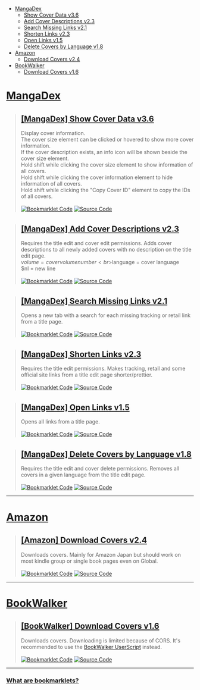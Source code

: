 [Bookmarklet Code]: https://img.shields.io/badge/Bookmarklet%20Code-b5e853?style=for-the-badge
[Source Code]: https://img.shields.io/badge/Source%20Code-3c3c3c?style=for-the-badge

- [MangaDex](#mangadex)
	- [Show Cover Data v3.6](#mangadex-show-cover-data)
	- [Add Cover Descriptions v2.3](#mangadex-add-cover-descriptions)
	- [Search Missing Links v2.1](#mangadex-search-missing-links)
	- [Shorten Links v2.3](#mangadex-shorten-links)
	- [Open Links v1.5](#mangadex-open-links)
	- [Delete Covers by Language v1.8](#mangadex-delete-covers-by-language)
- [Amazon](#amazon)
	- [Download Covers v2.4](#amazon-download-covers)
- [BookWalker](#bookwalker)
	- [Download Covers v1.6](#bookwalker-download-covers)

# [MangaDex](https://mangadex.org)
<h6 id="mangadex-show-cover-data"></h6>

> ## <a href="javascript:(()%20=%3E%20%7Bfunction%20e(e,t)%7Blet%20r=arguments.length%3E2%26%26void%200!==arguments[2]%3Farguments[2]:0;const%20n=e.match(t);if(n%26%26n[r])return%20n[r]%7Dfunction%20t(e)%7Blet%20t=arguments.length%3E1%26%26void%200!==arguments[1]%3Farguments[1]:100;const%20r=[...e],n=[];for(;r.length;)n.push(r.splice(0,t));return%20n%7Dfunction%20r(e)%7Bconst%20t=document.createElementNS(%22http://www.w3.org/2000/svg%22,%22svg%22);e.svg.attributes%26%26o(t,e.svg.attributes),e.svg.styles%26%26n(t,e.svg.styles);for(const%20r%20of%20e.paths)%7Bconst%20e=document.createElementNS(%22http://www.w3.org/2000/svg%22,%22path%22);r.attributes%26%26o(e,r.attributes),r.styles%26%26n(e,r.styles),t.append(e)%7Dreturn%20t%7Dfunction%20n(e,t)%7Bfor(const%20r%20in%20t)e.style.setProperty(r,t[r])%7Dfunction%20o(e,t)%7Bfor(const%20r%20in%20t)e.setAttribute(r,t[r])%7Dconst%20a=e(window.location.pathname,/\/title\/(%3F:edit\/)%3F([-0-9a-f]%7B20,%7D)/,1),i=(/draft=true/.test(window.location.search),(e,t)=%3Efunction(e)%7Blet%20t=arguments.length%3E1%26%26void%200!==arguments[1]%3Farguments[1]:%22/%22,r=arguments.length%3E2%26%26void%200!==arguments[2]%3Farguments[2]:%7B%7D;const%20n=new%20URL(e);n.pathname=t;for(const%20e%20in%20r)%7Bconst%20t=r[e];if(Array.isArray(t))for(const%20r%20of%20t)n.searchParams.append(e,r);else%20n.searchParams.set(e,t.toString())%7Dreturn%20n%7D(%22https://api.mangadex.org%22,e,t));let%20s=%7Btext:%22%23000%22,primary:%22%23b5e853%22,background:%22%23fff%22,accent:%22%233c3c3c%22%7D;class%20c%7Bconstructor()%7Bthis.element=document.createElement(%22div%22)%7Dadd=()=%3Edocument.body.appendChild(this.element);remove=()=%3Ethis.element.remove()%7Dconst%20d=%22rgb(var(--md-color))%22,l=%22rgb(var(--md-primary))%22,u=%22rgb(var(--md-background))%22,g=%22rgb(var(--md-accent))%22,p=%22rgb(var(--md-accent-20))%22,m=()=%3E%7Breturn%20e=%7Btext:d,primary:l,background:u,accent:g%7D,void(s=%7B...s,...e%7D);var%20e%7D,h=%7BROLE_BANNED:%22rgb(0,%200,%200)%22,ROLE_ADMIN:%22rgb(155,%2089,%20182)%22,ROLE_DEVELOPER:%22rgb(255,%20110,%20233)%22,ROLE_DESIGNER:%22rgb(254,%20110,%20171)%22,ROLE_GLOBAL_MODERATOR:%22rgb(233,%2030,%2099)%22,ROLE_FORUM_MODERATOR:%22rgb(233,%2030,%2099)%22,ROLE_PUBLIC_RELATIONS:%22rgb(230,%20126,%2034)%22,ROLE_STAFF:%22rgb(233,%2030,%2099)%22,ROLE_VIP:%22rgb(241,%20196,%2015)%22,ROLE_POWER_UPLOADER:%22rgb(46,%20204,%20113)%22,ROLE_CONTRIBUTOR:%22rgb(32,%20102,%20148)%22,ROLE_GROUP_LEADER:%22rgb(52,%20152,%20219)%22,ROLE_MD_AT_HOME:%22rgb(26,%20121,%2057)%22,ROLE_GROUP_MEMBER:%22rgb(250,%20250,%20250)%22,ROLE_MEMBER:%22rgb(250,%20250,%20250)%22,ROLE_USER:%22rgb(250,%20250,%20250)%22,ROLE_GUEST:%22rgb(250,%20250,%20250)%22,ROLE_UNVERIFIED:%22rgb(250,%20250,%20250)%22%7D;console.debug(%22heroicons%22,%22included%22);const%20f=%7Bsvg:%7Battributes:%7Bfill:%22none%22,viewBox:%220%200%2024%2024%22,%22stroke-width%22:%221.5%22,stroke:%22currentColor%22%7D,styles:%7Bwidth:%221.5rem%22,height:%221.5rem%22%7D%7D,paths:[%7Battributes:%7B%22stroke-linecap%22:%22round%22,%22stroke-linejoin%22:%22round%22%7D%7D]%7D,b=%7Bsvg:%7Battributes:%7Bfill:%22currentColor%22,viewBox:%220%200%2020%2020%22%7D,styles:%7Bwidth:%221.25rem%22,height:%221.25rem%22%7D%7D,paths:[%7Battributes:%7B%22fill-rule%22:%22evenodd%22,%22clip-rule%22:%22evenodd%22%7D%7D]%7D;class%20v%20extends%20c%7Bconstructor()%7Blet%20e=arguments.length%3E0%26%26void%200!==arguments[0]%3Farguments[0]:0;super();const%20t=document.createElement(%22div%22);n(t,%7B%22z-index%22:%221000%22,position:%22fixed%22,bottom:%220%22,left:%220%22,width:%22100%25%22,height:%2224px%22,%22background-color%22:s.accent,cursor:%22pointer%22%7D);const%20r=document.createElement(%22div%22);n(r,%7Bheight:%22100%25%22,%22background-color%22:s.primary,transition:%22width%20200ms%22%7D),this.bar=r,this.update(e),t.append(r),t.addEventListener(%22click%22,this.remove),this.element=t%7Dupdate(e)%7Bconst%20t=Math.ceil(parseInt(this.bar.style.getPropertyValue(%22width%22))),r=Math.ceil(e);r%3E=100%3Fthis.remove():t!==r%26%26r%3E=0%26%26n(this.bar,%7Bwidth:`$%7Br%7D%25`%7D)%7D%7D(function(e)%7Blet%20t=arguments.length%3E1%26%26void%200!==arguments[1]%3Farguments[1]:%7B%7D;(function(e,t)%7Bif(!new%20RegExp(e).test(window.location.hostname))return%20alert(%22Bookmarklet%20executed%20on%20the%20wrong%20website!%22);t()%7D)(%22^mangadex.org|canary.mangadex.dev%22,(()=%3E%7Bconst%20r=t.createPage%26%26/\/create\//.test(window.location.pathname),n=%22You%20can%20execute%20this%20bookmarklet%20only%20on%20%22;return!t.titlePage||a||r%3F!t.editPage||/\/edit\//.test(window.location.pathname)||r%3Fvoid%20e():alert(n+%22an%20edit%20page!%22):alert(n+%22a%20title%20page!%22)%7D))%7D)((()=%3E%7Bm();const%20o=100,s=1e3,c=[],d=new%20Map,u=new%20Map,E=%7Bmanga:[],cover:[]%7D,w=new%20v;if(document.querySelectorAll(%22img,%20div%22).forEach((t=%3E%7Bconst%20r=t.src||t.style.getPropertyValue(%22background-image%22);if(!/\/covers\/+[-0-9a-f]%7B20,%7D\/+[-0-9a-f]%7B20,%7D[^/]+(%3F:[%3F%23].*)%3F$/.test(r)||t.classList.contains(%22banner-image%22)||t.parentElement%3F.classList.contains(%22banner-bg%22))return;const%20n=e(r,/[-0-9a-f]%7B20,%7D/),o=e(r,/([-0-9a-f]%7B20,%7D\.[^/.]*)\.[0-9]+\.[^/.%3F%23]*([%3F%23].*)%3F$/,1)||e(r,/[-0-9a-f]%7B20,%7D\.[^/.]*%3F$/);if(!n||!o)return;const%20a=e=%3E%7Be.has(n)%3Fe.get(n)%3F.add(o):e.set(n,new%20Set([o]))%7D;%22executed%22!==t.getAttribute(%22cover-data-bookmarklet%22)%3F(c.push(t),t.setAttribute(%22cover-data-bookmarklet%22,%22executed%22),a(d)):a(u)%7D)),d.size%3C=0)return%20document.querySelector('[cover-data-bookmarklet=%22executed%22]')%3Falert(%22No%20new%20covers%20were%20found%20on%20this%20page%20since%20the%20last%20time%20this%20bookmarklet%20was%20executed!%22):alert(%22No%20covers%20were%20found%20on%20this%20page!%22);function%20A(e,t,o,a)%7Be.setAttribute(%22cover-data-cover-id%22,a.id);const%20i=function(e)%7Blet%20t=!(arguments.length%3E1%26%26void%200!==arguments[1])||arguments[1];const%20r=e=%3En(e,%7Bdisplay:t%3F%22flex%22:%22none%22%7D);e.stopPropagation(),e.preventDefault(),e.shiftKey%3Fdocument.querySelectorAll(%22.cover-data-bookmarklet-information%22).forEach((e=%3Er(e))):r(v)%7D,s=a.relationships.find((e=%3E%22user%22===e.type%26%26%22f8cc4f8a-e596-4618-ab05-ef6572980bbf%22!==e.id)),c=%7Bsize:`$%7Bt%7Dx$%7Bo%7D`,version:`Version%20$%7Ba.attributes.version%7D`,description:a.attributes.description||void%200,createdAt:`Created%20at%20$%7Bnew%20Date(a.attributes.createdAt).toLocaleString(%22en-US%22,%7Bhour12:!1%7D)%7D`,updatedAt:`Updated%20at%20$%7Bnew%20Date(a.attributes.updatedAt).toLocaleString(%22en-US%22,%7Bhour12:!1%7D)%7D`,user:s%3F.attributes%3F.username,id:`Cover%20ID%20$%7Ba.id%7D`%7D,d=document.createElement(%22span%22);n(d,%7Bposition:%22absolute%22,top:%220%22,%22z-index%22:%221%22%7D);const%20u=document.createElement(%22span%22);n(u,%7Bwidth:%22fit-content%22,display:%22flex%22,gap:%220.1rem%22,%22align-items%22:%22center%22%7D),u.addEventListener(%22click%22,i),d.append(u);const%20m=document.createElement(%22span%22);m.innerText=c.size,n(m,%7B%22padding-top%22:%220.25px%22%7D),u.append(m);const%20v=document.createElement(%22span%22);v.classList.add(%22cover-data-bookmarklet-information%22),n(v,%7Bdisplay:%22none%22,position:%22absolute%22,width:%22100%25%22,height:%22100%25%22,padding:%220.4rem%22,gap:%220.2rem%22,overflow:%22auto%22,%22flex-wrap%22:%22wrap%22,%22align-content%22:%22baseline%22,%22background-color%22:g,%22z-index%22:%222%22%7D),v.addEventListener(%22click%22,(e=%3Ei(e,!1)));const%20E=%7B%7D;for(const%20e%20in%20c)%7Bconst%20t=c[e];t%3F(E[e]=document.createElement(%22small%22),E[e].innerText=t,E[e].setAttribute(%22title%22,t),n(E[e],%7Bheight:%22fit-content%22,%22max-width%22:%22100%25%22,%22flex-grow%22:%221%22,%22text-align%22:%22center%22,%22background-color%22:p,padding:%220.2rem%200.4rem%22,%22border-radius%22:%220.25rem%22%7D),v.append(E[e])):delete%20c[e]%7Dif(u.setAttribute(%22title%22,Object.values(c).join(%22\n%22)),E.description%26%26n(E.description,%7Bwidth:%22100%25%22,border:`1px%20solid%20$%7Bl%7D`%7D),E.user)%7Bconst%20e=(e=%3E%7Bfor(const%20t%20in%20h)if(e.includes(t))return%20h[t];return%20h.ROLE_USER%7D)(s.attributes.roles);n(E.user,%7Bwidth:%22100%25%22,color:e,border:`1px%20solid%20$%7Be%7D`,%22background-color%22:e.replace(%22)%22,%22,0.1)%22),overflow:%22hidden%22,%22text-overflow%22:%22ellipsis%22,%22white-space%22:%22nowrap%22%7D),E.user.addEventListener(%22click%22,(e=%3E%7Be.stopPropagation(),e.preventDefault(),window.open(`/user/$%7Bs.id%7D`,%22_blank%22)%7D))%7DE.id.innerText=%22Copy%20Cover%20ID%22,E.id.addEventListener(%22click%22,(e=%3E%7Bconst%20t=e=%3E%7Bnavigator.clipboard.writeText(e).then((()=%3Econsole.debug(`Copied%20cover%20ids:%20$%7Be%7D`)),(()=%3Econsole.error(`Failed%20to%20copy%20cover%20ids:%20$%7Be%7D`))).catch(console.error)%7D;if(e.stopPropagation(),e.preventDefault(),e.shiftKey)%7Bconst%20e=[];document.querySelectorAll(%22[cover-data-cover-id]%22).forEach((t=%3E%7Bconst%20r=t.getAttribute(%22cover-data-cover-id%22);r%26%26!e.includes(r)%26%26e.push(r)%7D)),t(e.join(%22%20%22))%7Delse%20t(a.id)%7D)),e%20instanceof%20HTMLImageElement%3F(n(d,%7Bpadding:%220.2rem%200.4rem%200.5rem%22,color:%22%23fff%22,left:%220%22,width:%22100%25%22,background:%22linear-gradient(0deg,transparent,rgba(0,0,0,0.8))%22,%22border-top-right-radius%22:%220.25rem%22,%22border-top-left-radius%22:%220.25rem%22%7D),c.description%26%26u.append((()=%3E%7Bconst%20e=f;return%20e.paths[0].attributes.d=%22M11.25%2011.25l.041-.02a.75.75%200%20011.063.852l-.708%202.836a.75.75%200%20001.063.853l.041-.021M21%2012a9%209%200%2011-18%200%209%209%200%200118%200zm-9-3.75h.008v.008H12V8.25z%22,r(e)%7D)()),n(v,%7B%22border-radius%22:%220.25rem%22%7D),e.parentElement%3F.append(d,v)):(n(d,%7Bpadding:%220%200.2rem%22,%22background-color%22:g,%22border-bottom-left-radius%22:%224px%22,%22border-bottom-right-radius%22:%224px%22%7D),n(m,%7B%22max-height%22:%221.5rem%22%7D),c.description%26%26u.append((()=%3E%7Bconst%20e=b;return%20e.paths[0].attributes.d=%22M18%2010a8%208%200%2011-16%200%208%208%200%200116%200zm-7-4a1%201%200%2011-2%200%201%201%200%20012%200zM9%209a.75.75%200%20000%201.5h.253a.25.25%200%2001.244.304l-.459%202.066A1.75%201.75%200%200010.747%2015H11a.75.75%200%20000-1.5h-.253a.25.25%200%2001-.244-.304l.459-2.066A1.75%201.75%200%20009.253%209H9z%22,r(e)%7D)()),e.append(d,v))%7Dfunction%20R(e,t)%7Blet%20r=arguments.length%3E2%26%26void%200!==arguments[2]%3Farguments[2]:0;return%20new%20Promise(((n,a)=%3E%7Bif(r%3Es)return%20a(new%20Error(`Offset%20is%20bigger%20than%20$%7Bs%7D!`));t%3Ffunction(e)%7Blet%7BmangaIds:t,order:r=%7B%7D,includes:n=[],offset:o=0,limit:a=100%7D=e;return%20new%20Promise(((e,s)=%3E%7Bconst%20c=%7Boffset:o,limit:a,%22manga[]%22:t,%22includes[]%22:n%7D;r%3F.volume%26%26(c[%22order[volume]%22]=r.volume),fetch(i(%22/cover%22,c)).then((t=%3Ee(t.json()))).catch(s)%7D))%7D(%7BmangaIds:e,order:%7Bvolume:%22asc%22%7D,includes:[%22user%22],offset:r,limit:o%7D).then(n).catch(a):function(e)%7Blet%7Bids:t,includes:r=[],contentRating:n=[],offset:o=0,limit:a=100%7D=e;return%20new%20Promise(((e,s)=%3E%7Bfetch(i(%22/manga%22,%7Boffset:o,limit:a,%22includes[]%22:r,%22contentRating[]%22:n,%22ids[]%22:t%7D)).then((t=%3Ee(t.json()))).catch(s)%7D))%7D(%7Bids:e,includes:[%22cover_art%22],contentRating:[%22safe%22,%22suggestive%22,%22erotica%22,%22pornographic%22],offset:r,limit:o%7D).then(n).catch(a)%7D))%7Dw.add(),d.forEach(((e,t)=%3E%7Bconst%20r=u.get(t)%3F.size||0;e.size+r%3E1||a===t%3FE.cover.push(t):E.manga.push(t)%7D)),function()%7Bconst%20e=[];return%20new%20Promise(((r,n)=%3Easync%20function()%7Bfor(const%20r%20in%20E)%7Bconst%20n=%22cover%22===r,o=t(E[r]);for(const%20t%20of%20o)%7Bconst%20r=await%20R(t,n);if(n)%7Be.push(...r.data);for(let%20o=r.limit;o%3Cr.total;o+=r.limit)%7Bconst%20r=await%20R(t,n,o);e.push(...r.data)%7D%7Delse%20r.data.forEach((t=%3E%7Bconst%20r=t.relationships.find((e=%3E%22cover_art%22===e.type));r%26%26(r.relationships=[%7Btype:t.type,id:t.id%7D],e.push(r))%7D))%7D%7Dreturn%20e%7D().then(r).catch(n)))%7D().then((e=%3E%7Blet%20t=0,r=0;const%20o=document.createElement(%22div%22);n(o,%7Bwidth:%22fit-content%22,height:%22fit-content%22,opacity:%220%22,position:%22absolute%22,top:%22-10000px%22,%22z-index%22:%22-10000%22,%22pointer-events%22:%22none%22%7D),document.body.append(o),c.forEach((n=%3E%7Bconst%20a=n.src||n.style.getPropertyValue(%22background-image%22);let%20i;const%20s=e.find((e=%3E%7Bif(i=e.relationships.find((e=%3E%22manga%22===e.type)),i%26%26new%20RegExp(`$%7Bi.id%7D/$%7Be.attributes.fileName%7D`).test(a))return%20e%7D));if(!s||!i)return%20console.error(`Element%20changed%20primary%20cover%20image:%20$%7Bn%7D`),++r,void%20g();let%20d=0;const%20l=`https://mangadex.org/covers/$%7Bi.id%7D/$%7Bs.attributes.fileName%7D`,u=new%20Image;function%20g()%7Bt+r%3E=c.length%26%26(w.remove(),r%3E0%26%26alert(`$%7Br%7D%20cover%20images%20failed%20to%20load.\n\nReload%20the%20page%20and%20execute%20the%20bookmarklet%20again!`))%7Dfunction%20p()%7Bu.onerror=()=%3E%7Bconsole.error(`Cover%20image%20failed%20to%20load:%20$%7Bl%7D`),++r,g()%7D,u.onload=()=%3E%7Bu.remove(),o.children.length%3C=0%26%26o.remove(),A(n,u.naturalWidth,u.naturalHeight,s),w.update(++t/c.length*100),g()%7D%7Du.setAttribute(%22cover-data-bookmarklet%22,%22executed%22),o.append(u);try%7Bu.onerror=()=%3E%7Bconsole.warn(`Cover%20image%20failed%20to%20load:%20$%7Bl%7D.\nRetrying...`),u.removeAttribute(%22src%22),++d%3E=4%26%26p(),u.setAttribute(%22src%22,l)%7D,new%20ResizeObserver(((e,r)=%3E%7Bif(d%3E=4)return%20r.disconnect();const%20a=u.naturalWidth,i=u.naturalHeight;a%3E0%26%26i%3E0%26%26(r.disconnect(),u.remove(),u.src=%22data:image/png;base64,iVBORw0KGgoAAAANSUhEUgAAAAEAAAABCAYAAAAfFcSJAAAAC0lEQVQIW2NgAAIAAAUAAR4f7BQAAAAASUVORK5CYII=%22,o.children.length%3C=0%26%26o.remove(),A(n,a,i,s),w.update(++t/c.length*100),g())%7D)).observe(u)%7Dcatch(e)%7Bp()%7Du.src=l%7D))%7D)).catch((e=%3E%7Bconsole.error(e),alert(%22Failed%20to%20fetch%20cover%20data!\n%22+e.message)%7D))%7D));%7D)();">[MangaDex] Show Cover Data v3.6</a><br>
> Display cover information.<br>The cover size element can be clicked or hovered to show more cover information.<br>If the cover description exists, an info icon will be shown beside the cover size element.<br>Hold shift while clicking the cover size element to show information of all covers.<br>Hold shift while clicking the cover information element to hide information of all covers.<br>Hold shift while clicking the "Copy Cover ID" element to copy the IDs of all covers.<br><br>
> [![Bookmarklet Code]](https://github.com/rRoler/bookmarklets/blob/main/dist/mangadex-show_cover_data-v3.6.min.js) [![Source Code]](https://github.com/rRoler/bookmarklets/blob/main/src/mangadex/show_cover_data.ts)

<h6 id="mangadex-add-cover-descriptions"></h6>

> ## <a href="javascript:(()%20=%3E%20%7Bfunction%20e(e)%7Blet%20t=arguments.length%3E1%26%26void%200!==arguments[1]%26%26arguments[1],n=document.body.querySelector(e);return%20new%20Promise((o=%3E%7Bif(t%3F!n:n)return%20o(n);const%20r=new%20MutationObserver((()=%3E%7Bn=document.body.querySelector(e),(t%3F!n:n)%26%26(o(n),r.disconnect())%7D));r.observe(document.body,%7BchildList:!0,subtree:!0%7D)%7D))%7Dconst%20t=function(e,t)%7Blet%20n=arguments.length%3E2%26%26void%200!==arguments[2]%3Farguments[2]:0;const%20o=e.match(t);if(o%26%26o[n])return%20o[n]%7D(window.location.pathname,/\/title\/(%3F:edit\/)%3F([-0-9a-f]%7B20,%7D)/,1);/draft=true/.test(window.location.search);(function(e)%7Blet%20n=arguments.length%3E1%26%26void%200!==arguments[1]%3Farguments[1]:%7B%7D;(function(e,t)%7Bif(!new%20RegExp(e).test(window.location.hostname))return%20alert(%22Bookmarklet%20executed%20on%20the%20wrong%20website!%22);t()%7D)(%22^mangadex.org|canary.mangadex.dev%22,(()=%3E%7Bconst%20o=n.createPage%26%26/\/create\//.test(window.location.pathname),r=%22You%20can%20execute%20this%20bookmarklet%20only%20on%20%22;return!n.titlePage||t||o%3F!n.editPage||/\/edit\//.test(window.location.pathname)||o%3Fvoid%20e():alert(r+%22an%20edit%20page!%22):alert(r+%22a%20title%20page!%22)%7D))%7D)((async()=%3E%7Bconst%20t=prompt(%22Enter%20a%20description:%22,%22Volume%20$volume%20Cover%20from%20BookWalker%22);if(!t)return;const%20n=[],o=Array.from(document.querySelectorAll(%22div.page-sizer%22));for(const%20e%20of%20o)if(/blob:https%3F:\/\/.*mangadex.*\/+[-0-9a-f]%7B20,%7D/.test(e.querySelector(%22.page%22).style.getPropertyValue(%22background-image%22)))%7Bconst%20o=r(e,t),l=e.parentElement%3F.querySelector(%22.volume-edit%22);l%3F.dispatchEvent(new%20MouseEvent(%22click%22));await%20a(o)%26%26n.push(e)%7Dif(n.length%3C=0)return%20alert(%22No%20newly%20added%20covers%20with%20empty%20descriptions%20found!%22);function%20r(e,t)%7Bconst%20n=e.parentElement%3F.querySelector(%22.volume-num%20input%22),o=n%3F.value,r=e.parentElement%3F.querySelector(%22.md-select%20.md-select-inner-wrap%20.placeholder-text%22),a=r%3F.innerText,l=%7Bvolume:o||%22No%20Volume%22,language:a||%22No%20Language%22,nl:%22\n%22%7D;for(const%20e%20in%20l)%7Bconst%20n=l[e];n%26%26(t=t.replaceAll(`$$%7Be%7D`,n))%7Dreturn%20t%7Dfunction%20a(t)%7Breturn%20new%20Promise((n=%3E%7Bconst%20o=%22.md-modal__box%20.md-textarea__input%22;e(o).then((r=%3E%7Blet%20a=!0;const%20l=r%3F.parentElement%3F.parentElement%3F.parentElement%3F.parentElement%3F.querySelector(%22button.primary%22);r.value%3Fa=!1:r.value=t,r%3F.dispatchEvent(new%20InputEvent(%22input%22)),setTimeout((()=%3E%7Bl%3F.dispatchEvent(new%20MouseEvent(%22click%22)),e(o,!0).then((()=%3En(a)))%7D),2)%7D))%7D))%7Dconsole.log(%22Added%20descriptions:%22,n)%7D),%7BtitlePage:!0,editPage:!0,createPage:!0%7D);%7D)();">[MangaDex] Add Cover Descriptions v2.3</a><br>
> Requires the title edit and cover edit permissions. Adds cover descriptions to all newly added covers with no description on the title edit page.<br>$volume = cover volume number<br>$language = cover language<br>$nl = new line<br><br>
> [![Bookmarklet Code]](https://github.com/rRoler/bookmarklets/blob/main/dist/mangadex-add_cover_descriptions-v2.3.min.js) [![Source Code]](https://github.com/rRoler/bookmarklets/blob/main/src/mangadex/add_cover_descriptions.ts)

<h6 id="mangadex-search-missing-links"></h6>

> ## <a href="javascript:(()%20=%3E%20%7Bfunction%20t(t)%7Bconst%20e=localStorage.getItem(t);if(e)return%20JSON.parse(e)%7Dconst%20e=%7BtitleId:function(t,e)%7Blet%20a=arguments.length%3E2%26%26void%200!==arguments[2]%3Farguments[2]:0;const%20n=t.match(e);if(n%26%26n[a])return%20n[a]%7D(window.location.pathname,/\/title\/(%3F:edit\/)%3F([-0-9a-f]%7B20,%7D)/,1),isDraft:/draft=true/.test(window.location.search)%7D,a=(t,e)=%3Efunction(t)%7Blet%20e=arguments.length%3E1%26%26void%200!==arguments[1]%3Farguments[1]:%22/%22,a=arguments.length%3E2%26%26void%200!==arguments[2]%3Farguments[2]:%7B%7D;const%20n=new%20URL(t);n.pathname=e;for(const%20t%20in%20a)%7Bconst%20e=a[t];if(Array.isArray(e))for(const%20a%20of%20e)n.searchParams.append(t,a);else%20n.searchParams.set(t,e.toString())%7Dreturn%20n%7D(%22https://api.mangadex.org%22,t,e);function%20n()%7Blet%20n=arguments.length%3E0%26%26void%200!==arguments[0]%3Farguments[0]:e.titleId,o=arguments.length%3E1%26%26void%200!==arguments[1]%3Farguments[1]:e.isDraft;const%20r=t(%22oidc.user:https://auth.mangadex.org/realms/mangadex:mangadex-frontend-stable%22)||t(%22oidc.user:https://auth.mangadex.org/realms/mangadex:mangadex-frontend-canary%22);return%20new%20Promise(((t,e)=%3Efetch(a(`/manga$%7Bo%3F%22/draft/%22:%22/%22%7D$%7Bn%7D`),%7Bheaders:%7BAuthorization:o%3F`$%7Br.token_type%7D%20$%7Br.access_token%7D`:%22%22%7D%7D).then((e=%3Et(e.json()))).catch(e)))%7D(function(t)%7Blet%20a=arguments.length%3E1%26%26void%200!==arguments[1]%3Farguments[1]:%7B%7D;(function(t,e)%7Bif(!new%20RegExp(t).test(window.location.hostname))return%20alert(%22Bookmarklet%20executed%20on%20the%20wrong%20website!%22);e()%7D)(%22^mangadex.org|canary.mangadex.dev%22,(()=%3E%7Bconst%20n=a.createPage%26%26/\/create\//.test(window.location.pathname),o=%22You%20can%20execute%20this%20bookmarklet%20only%20on%20%22;return!a.titlePage||e.titleId||n%3F!a.editPage||/\/edit\//.test(window.location.pathname)||n%3Fvoid%20t():alert(o+%22an%20edit%20page!%22):alert(o+%22a%20title%20page!%22)%7D))%7D)((()=%3E%7Bconst%20t=%7Bal:%22https://anilist.co/search/manga%3Fsearch=%22,ap:%22https://www.anime-planet.com/manga/all%3Fname=%22,kt:%22https://kitsu.io/manga%3Fsubtype=manga%26text=%22,mu:%22https://www.mangaupdates.com/search.html%3Fsearch=%22,mal:%22https://myanimelist.net/manga.php%3Fq=%22,nu:%22https://www.novelupdates.com/%3Fs=%22,bw:%22https://bookwalker.jp/search/%3Fqcat=2%26word=%22,amz:%22https://www.amazon.co.jp/s%3Frh=n:466280%26k=%22,ebj:%22https://ebookjapan.yahoo.co.jp/search/%3Fkeyword=%22,cdj:%22https://www.cdjapan.co.jp/searchuni%3Fterm.media_format=BOOK%26q=%22%7D;if(/\/create\/title/.test(window.location.pathname))%7Bconst%20e=prompt(%22Enter%20a%20title%20to%20search%20for%22);if(!e)return;for(const%20a%20in%20t)window.open(t[a]+e,%22_blank%22,%22noopener,noreferrer%22)%7Delse%20n().then((e=%3E%7Be.data.attributes.tags.some((t=%3E%22Adaptation%22===t.attributes.name.en))||delete%20t.nu;const%20a=Object.keys(t).filter((t=%3E!e.data.attributes.links[t]));if(a.length%3C=0)return%20alert(%22All%20links%20are%20already%20added!%22);const%20n=e.data.attributes.originalLanguage;let%20o;try%7Bo=e.data.attributes.altTitles.find((t=%3Et[n]))%7Dcatch(t)%7Bconsole.debug(%22No%20alt%20titles%20found%22)%7Dconst%20r=Object.keys(e.data.attributes.title)[0];let%20s=o%3Fo[n]:e.data.attributes.title[r]||%22%22;s=prompt(%22Enter%20a%20title%20to%20search%20for%22,s),s%26%26a.forEach((e=%3Ewindow.open(t[e]+s,%22_blank%22,%22noopener,noreferrer%22)))%7D))%7D),%7BtitlePage:!0,createPage:!0%7D);%7D)();">[MangaDex] Search Missing Links v2.1</a><br>
> Opens a new tab with a search for each missing tracking or retail link from a title page.<br><br>
> [![Bookmarklet Code]](https://github.com/rRoler/bookmarklets/blob/main/dist/mangadex-search_missing_links-v2.1.min.js) [![Source Code]](https://github.com/rRoler/bookmarklets/blob/main/src/mangadex/search_missing_links.ts)

<h6 id="mangadex-shorten-links"></h6>

> ## <a href="javascript:(()%20=%3E%20%7Bfunction%20e(e,t)%7Blet%20a=arguments.length%3E2%26%26void%200!==arguments[2]%3Farguments[2]:0;const%20n=e.match(t);if(n%26%26n[a])return%20n[a]%7Dconst%20t=e(window.location.pathname,/\/title\/(%3F:edit\/)%3F([-0-9a-f]%7B20,%7D)/,1);/draft=true/.test(window.location.search);(function(e)%7Blet%20a=arguments.length%3E1%26%26void%200!==arguments[1]%3Farguments[1]:%7B%7D;(function(e,t)%7Bif(!new%20RegExp(e).test(window.location.hostname))return%20alert(%22Bookmarklet%20executed%20on%20the%20wrong%20website!%22);t()%7D)(%22^mangadex.org|canary.mangadex.dev%22,(()=%3E%7Bconst%20n=a.createPage%26%26/\/create\//.test(window.location.pathname),o=%22You%20can%20execute%20this%20bookmarklet%20only%20on%20%22;return!a.titlePage||t||n%3F!a.editPage||/\/edit\//.test(window.location.pathname)||n%3Fvoid%20e():alert(o+%22an%20edit%20page!%22):alert(o+%22a%20title%20page!%22)%7D))%7D)((()=%3E%7Bconst%20t=[],a=e=%3Edocument.querySelectorAll(%22div.input-container%22)[e]%3F.querySelectorAll(%22input.inline-input%22).forEach((e=%3E%7Bt.push(e)%7D));a(3),a(4),a(5);const%20n=%7B%7D;if(t.forEach((t=%3E%7Bconst%20a=t.value;let%20o=a;const%20i=%22[0-9]+%22,c=%22[A-Za-z0-9-%25]+%22,l=%22[A-Z0-9]%7B10%7D%22,r=[`(anilist.co/manga/)($%7Bi%7D)`,`(www.anime-planet.com/manga/)($%7Bc%7D)`,`(kitsu.io/manga/)($%7Bc%7D)`,`(www.mangaupdates.com/series/)($%7Bc%7D)`,`(myanimelist.net/manga/)($%7Bi%7D)`,`(bookwalker.jp/series/)($%7Bi%7D(%3F:/list)%3F)`,`(bookwalker.jp/)($%7Bc%7D)`,`(www.amazon[a-z.]+/).*((%3F:dp/|gp/product/|kindle-dbs/product/)$%7Bl%7D)`,`(www.amazon[a-z.]+/gp/product).*(/$%7Bl%7D)`,`(ebookjapan.yahoo.co.jp/books/)($%7Bi%7D)`,`(www.cdjapan.co.jp/product/)(NEOBK-$%7Bi%7D)`,%22(.*/)(.*)/$%22];for(const%20t%20of%20r)%7Bconst%20n=new%20RegExp(`(%3F:https%3F://$%7Bt%7D.*)$`),i=e(a,n,1),c=e(a,n,2);if(i%26%26c)%7Bo=`https://$%7Bi%7D$%7Bc%7D`;break%7D%7Do!==a%26%26(t.value=o,t.dispatchEvent(new%20InputEvent(%22input%22)),n[a]=o)%7D)),Object.keys(n).length%3C=0)return%20alert(%22No%20links%20changed!%22);console.log(%22Changed%20links:%22,n)%7D),%7BtitlePage:!0,editPage:!0,createPage:!0%7D);%7D)();">[MangaDex] Shorten Links v2.3</a><br>
> Requires the title edit permissions. Makes tracking, retail and some official site links from a title edit page shorter/prettier.<br><br>
> [![Bookmarklet Code]](https://github.com/rRoler/bookmarklets/blob/main/dist/mangadex-shorten_links-v2.3.min.js) [![Source Code]](https://github.com/rRoler/bookmarklets/blob/main/src/mangadex/shorten_links.ts)

<h6 id="mangadex-open-links"></h6>

> ## <a href="javascript:(()%20=%3E%20%7Bfunction%20t(t)%7Bconst%20e=localStorage.getItem(t);if(e)return%20JSON.parse(e)%7Dconst%20e=%7BtitleId:function(t,e)%7Blet%20a=arguments.length%3E2%26%26void%200!==arguments[2]%3Farguments[2]:0;const%20n=t.match(e);if(n%26%26n[a])return%20n[a]%7D(window.location.pathname,/\/title\/(%3F:edit\/)%3F([-0-9a-f]%7B20,%7D)/,1),isDraft:/draft=true/.test(window.location.search)%7D,a=(t,e)=%3Efunction(t)%7Blet%20e=arguments.length%3E1%26%26void%200!==arguments[1]%3Farguments[1]:%22/%22,a=arguments.length%3E2%26%26void%200!==arguments[2]%3Farguments[2]:%7B%7D;const%20n=new%20URL(t);n.pathname=e;for(const%20t%20in%20a)%7Bconst%20e=a[t];if(Array.isArray(e))for(const%20a%20of%20e)n.searchParams.append(t,a);else%20n.searchParams.set(t,e.toString())%7Dreturn%20n%7D(%22https://api.mangadex.org%22,t,e);function%20n()%7Blet%20n=arguments.length%3E0%26%26void%200!==arguments[0]%3Farguments[0]:e.titleId,o=arguments.length%3E1%26%26void%200!==arguments[1]%3Farguments[1]:e.isDraft;const%20i=t(%22oidc.user:https://auth.mangadex.org/realms/mangadex:mangadex-frontend-stable%22)||t(%22oidc.user:https://auth.mangadex.org/realms/mangadex:mangadex-frontend-canary%22);return%20new%20Promise(((t,e)=%3Efetch(a(`/manga$%7Bo%3F%22/draft/%22:%22/%22%7D$%7Bn%7D`),%7Bheaders:%7BAuthorization:o%3F`$%7Bi.token_type%7D%20$%7Bi.access_token%7D`:%22%22%7D%7D).then((e=%3Et(e.json()))).catch(e)))%7D(function(t)%7Blet%20a=arguments.length%3E1%26%26void%200!==arguments[1]%3Farguments[1]:%7B%7D;(function(t,e)%7Bif(!new%20RegExp(t).test(window.location.hostname))return%20alert(%22Bookmarklet%20executed%20on%20the%20wrong%20website!%22);e()%7D)(%22^mangadex.org|canary.mangadex.dev%22,(()=%3E%7Bconst%20n=a.createPage%26%26/\/create\//.test(window.location.pathname),o=%22You%20can%20execute%20this%20bookmarklet%20only%20on%20%22;return!a.titlePage||e.titleId||n%3F!a.editPage||/\/edit\//.test(window.location.pathname)||n%3Fvoid%20t():alert(o+%22an%20edit%20page!%22):alert(o+%22a%20title%20page!%22)%7D))%7D)((()=%3E%7Bn().then((t=%3E%7Bconst%20e=%7Bal:%22https://anilist.co/manga/%22,ap:%22https://www.anime-planet.com/manga/%22,kt:%22https://kitsu.io/manga/%22,mu:/[A-Za-z]/.test(t.data.attributes.links.mu)%3F%22https://www.mangaupdates.com/series/%22:%22https://www.mangaupdates.com/series.html%3Fid=%22,mal:%22https://myanimelist.net/manga/%22,nu:%22https://www.novelupdates.com/series/%22,bw:%22https://bookwalker.jp/%22,amz:%22%22,ebj:%22%22,cdj:%22%22%7D;for(const%20a%20in%20t.data.attributes.links)%7Bconst%20n=(e[a]||%22%22)+t.data.attributes.links[a];window.open(n,%22_blank%22,%22noopener,noreferrer%22)%7D%7D))%7D),%7BtitlePage:!0%7D);%7D)();">[MangaDex] Open Links v1.5</a><br>
> Opens all links from a title page.<br><br>
> [![Bookmarklet Code]](https://github.com/rRoler/bookmarklets/blob/main/dist/mangadex-open_links-v1.5.min.js) [![Source Code]](https://github.com/rRoler/bookmarklets/blob/main/src/mangadex/open_links.ts)

<h6 id="mangadex-delete-covers-by-language"></h6>

> ## <a href="javascript:(()%20=%3E%20%7Bconst%20e=function(e,t)%7Blet%20n=arguments.length%3E2%26%26void%200!==arguments[2]%3Farguments[2]:0;const%20a=e.match(t);if(a%26%26a[n])return%20a[n]%7D(window.location.pathname,/\/title\/(%3F:edit\/)%3F([-0-9a-f]%7B20,%7D)/,1);/draft=true/.test(window.location.search);(function(t)%7Blet%20n=arguments.length%3E1%26%26void%200!==arguments[1]%3Farguments[1]:%7B%7D;(function(e,t)%7Bif(!new%20RegExp(e).test(window.location.hostname))return%20alert(%22Bookmarklet%20executed%20on%20the%20wrong%20website!%22);t()%7D)(%22^mangadex.org|canary.mangadex.dev%22,(()=%3E%7Bconst%20a=n.createPage%26%26/\/create\//.test(window.location.pathname),o=%22You%20can%20execute%20this%20bookmarklet%20only%20on%20%22;return!n.titlePage||e||a%3F!n.editPage||/\/edit\//.test(window.location.pathname)||a%3Fvoid%20t():alert(o+%22an%20edit%20page!%22):alert(o+%22a%20title%20page!%22)%7D))%7D)((()=%3E%7Bconst%20e=prompt(%22Language%20name:%22,%22Japanese%22);if(!e)return;const%20t=[];if(document.querySelectorAll(%22div.page-sizer%22).forEach((n=%3E%7Bconst%20a=n.parentElement;if(!a)return;const%20o=a.querySelector(%22.close%22),r=a.querySelector(%22.placeholder-text.with-label%22);o%26%26r%26%26e.toLowerCase().replaceAll(%22%20%22,%22%22).includes(r.innerText.toLowerCase().replaceAll(%22%20%22,%22%22))%26%26(o.dispatchEvent(new%20MouseEvent(%22click%22)),t.push(n))%7D)),t.length%3C=0)return%20alert(%22No%20covers%20in%20given%20language%20found!%22);console.log(%22Deleted%20covers:%22,t)%7D),%7BtitlePage:!0,editPage:!0,createPage:!0%7D);%7D)();">[MangaDex] Delete Covers by Language v1.8</a><br>
> Requires the title edit and cover delete permissions. Removes all covers in a given language from the title edit page.<br><br>
> [![Bookmarklet Code]](https://github.com/rRoler/bookmarklets/blob/main/dist/mangadex-del_covers_by_lang-v1.8.min.js) [![Source Code]](https://github.com/rRoler/bookmarklets/blob/main/src/mangadex/del_covers_by_lang.ts)

***
# [Amazon](https://www.amazon.co.jp)
<h6 id="amazon-download-covers"></h6>

> ## <a href="javascript:(()%20=%3E%20%7Bfunction%20e(e,t)%7Blet%20n=arguments.length%3E2%26%26void%200!==arguments[2]%3Farguments[2]:0;const%20o=e.match(t);if(o%26%26o[n])return%20o[n]%7Dfunction%20t(e,t)%7Bfor(const%20n%20in%20t)e.style.setProperty(n,t[n])%7Dvar%20n=Uint8Array,o=Uint16Array,r=Int32Array,i=new%20n([0,0,0,0,0,0,0,0,1,1,1,1,2,2,2,2,3,3,3,3,4,4,4,4,5,5,5,5,0,0,0,0]),a=new%20n([0,0,0,0,1,1,2,2,3,3,4,4,5,5,6,6,7,7,8,8,9,9,10,10,11,11,12,12,13,13,0,0]),c=function(e,t)%7Bfor(var%20n=new%20o(31),i=0;i%3C31;++i)n[i]=t+=1%3C%3Ce[i-1];var%20a=new%20r(n[30]);for(i=1;i%3C30;++i)for(var%20c=n[i];c%3Cn[i+1];++c)a[c]=c-n[i]%3C%3C5|i;return%7Bb:n,r:a%7D%7D,s=c(i,2),l=s.b,u=s.r;l[28]=258,u[258]=28,c(a,0);for(var%20d=new%20o(32768),f=0;f%3C32768;++f)%7Bvar%20h=(43690%26f)%3E%3E1|(21845%26f)%3C%3C1;h=(61680%26(h=(52428%26h)%3E%3E2|(13107%26h)%3C%3C2))%3E%3E4|(3855%26h)%3C%3C4,d[f]=((65280%26h)%3E%3E8|(255%26h)%3C%3C8)%3E%3E1%7Dvar%20p=new%20n(288);for(f=0;f%3C144;++f)p[f]=8;for(f=144;f%3C256;++f)p[f]=9;for(f=256;f%3C280;++f)p[f]=7;for(f=280;f%3C288;++f)p[f]=8;var%20v=new%20n(32);for(f=0;f%3C32;++f)v[f]=5;var%20g=[%22unexpected%20EOF%22,%22invalid%20block%20type%22,%22invalid%20length/literal%22,%22invalid%20distance%22,%22stream%20finished%22,%22no%20stream%20handler%22,,%22no%20callback%22,%22invalid%20UTF-8%20data%22,%22extra%20field%20too%20long%22,%22date%20not%20in%20range%201980-2099%22,%22filename%20too%20long%22,%22stream%20finishing%22,%22invalid%20zip%20data%22],m=function(e,t,n)%7Bvar%20o=new%20Error(t||g[e]);if(o.code=e,Error.captureStackTrace%26%26Error.captureStackTrace(o,m),!n)throw%20o;return%20o%7D,w=new%20n(0),y=function()%7Bfor(var%20e=new%20Int32Array(256),t=0;t%3C256;++t)%7Bfor(var%20n=t,o=9;--o;)n=(1%26n%26%26-306674912)^n%3E%3E%3E1;e[t]=n%7Dreturn%20e%7D(),b=function(e,t,n)%7Bfor(;n;++t)e[t]=n,n%3E%3E%3E=8%7D,A=%22undefined%22!=typeof%20TextEncoder%26%26new%20TextEncoder,E=%22undefined%22!=typeof%20TextDecoder%26%26new%20TextDecoder;try%7BE.decode(w,%7Bstream:!0%7D),1%7Dcatch(e)%7B%7Dfunction%20x(e,t)%7Bif(t)%7Bfor(var%20o=new%20n(e.length),r=0;r%3Ce.length;++r)o[r]=e.charCodeAt(r);return%20o%7Dif(A)return%20A.encode(e);var%20i,a,c,s=e.length,l=new%20n(e.length+(e.length%3E%3E1)),u=0,d=function(e)%7Bl[u++]=e%7D;for(r=0;r%3Cs;++r)%7Bif(u+5%3El.length)%7Bvar%20f=new%20n(u+8+(s-r%3C%3C1));f.set(l),l=f%7Dvar%20h=e.charCodeAt(r);h%3C128||t%3Fd(h):h%3C2048%3F(d(192|h%3E%3E6),d(128|63%26h)):h%3E55295%26%26h%3C57344%3F(d(240|(h=65536+(1047552%26h)|1023%26e.charCodeAt(++r))%3E%3E18),d(128|h%3E%3E12%2663),d(128|h%3E%3E6%2663),d(128|63%26h)):(d(224|h%3E%3E12),d(128|h%3E%3E6%2663),d(128|63%26h))%7Dreturn%20i=l,(null==(a=0)||a%3C0)%26%26(a=0),(null==(c=u)||c%3Ei.length)%26%26(c=i.length),new%20n(i.subarray(a,c))%7Dvar%20k=function(e)%7Bvar%20t=0;if(e)for(var%20n%20in%20e)%7Bvar%20o=e[n].length;o%3E65535%26%26m(9),t+=o+4%7Dreturn%20t%7D,T=function(e,t,n,o,r,i,a,c)%7Bvar%20s=o.length,l=n.extra,u=c%26%26c.length,d=k(l);b(e,t,null!=a%3F33639248:67324752),t+=4,null!=a%26%26(e[t++]=20,e[t++]=n.os),e[t]=20,t+=2,e[t++]=n.flag%3C%3C1|(i%3C0%26%268),e[t++]=r%26%268,e[t++]=255%26n.compression,e[t++]=n.compression%3E%3E8;var%20f=new%20Date(null==n.mtime%3FDate.now():n.mtime),h=f.getFullYear()-1980;if((h%3C0||h%3E119)%26%26m(10),b(e,t,h%3C%3C25|f.getMonth()+1%3C%3C21|f.getDate()%3C%3C16|f.getHours()%3C%3C11|f.getMinutes()%3C%3C5|f.getSeconds()%3E%3E1),t+=4,-1!=i%26%26(b(e,t,n.crc),b(e,t+4,i%3C0%3F-i-2:i),b(e,t+8,n.size)),b(e,t+12,s),b(e,t+14,d),t+=16,null!=a%26%26(b(e,t,u),b(e,t+6,n.attrs),b(e,t+10,a),t+=14),e.set(o,t),t+=s,d)for(var%20p%20in%20l)%7Bvar%20v=l[p],g=v.length;b(e,t,+p),b(e,t+2,g),e.set(v,t+4),t+=4+g%7Dreturn%20u%26%26(e.set(c,t),t+=u),t%7D,z=function()%7Bfunction%20e(e)%7Bvar%20t;this.filename=e,this.c=(t=-1,%7Bp:function(e)%7Bfor(var%20n=t,o=0;o%3Ce.length;++o)n=y[255%26n^e[o]]^n%3E%3E%3E8;t=n%7D,d:function()%7Breturn~t%7D%7D),this.size=0,this.compression=0%7Dreturn%20e.prototype.process=function(e,t)%7Bthis.ondata(null,e,t)%7D,e.prototype.push=function(e,t)%7Bthis.ondata||m(5),this.c.p(e),this.size+=e.length,t%26%26(this.crc=this.c.d()),this.process(e,t||!1)%7D,e%7D(),R=function()%7Bfunction%20e(e)%7Bthis.ondata=e,this.u=[],this.d=1%7Dreturn%20e.prototype.add=function(e)%7Bvar%20t=this;if(this.ondata||m(5),2%26this.d)this.ondata(m(4+8*(1%26this.d),0,1),null,!1);else%7Bvar%20o=x(e.filename),r=o.length,i=e.comment,a=i%26%26x(i),c=r!=e.filename.length||a%26%26i.length!=a.length,s=r+k(e.extra)+30;r%3E65535%26%26this.ondata(m(11,0,1),null,!1);var%20l=new%20n(s);T(l,0,e,o,c,-1);var%20u=[l],d=function()%7Bfor(var%20e=0,n=u;e%3Cn.length;e++)%7Bvar%20o=n[e];t.ondata(null,o,!1)%7Du=[]%7D,f=this.d;this.d=0;var%20h=this.u.length,p=function(e,t)%7Bvar%20n=%7B%7D;for(var%20o%20in%20e)n[o]=e[o];for(var%20o%20in%20t)n[o]=t[o];return%20n%7D(e,%7Bf:o,u:c,o:a,t:function()%7Be.terminate%26%26e.terminate()%7D,r:function()%7Bif(d(),f)%7Bvar%20e=t.u[h+1];e%3Fe.r():t.d=1%7Df=1%7D%7D),v=0;e.ondata=function(o,r,i)%7Bif(o)t.ondata(o,r,i),t.terminate();else%20if(v+=r.length,u.push(r),i)%7Bvar%20a=new%20n(16);b(a,0,134695760),b(a,4,e.crc),b(a,8,v),b(a,12,e.size),u.push(a),p.c=v,p.b=s+v+16,p.crc=e.crc,p.size=e.size,f%26%26p.r(),f=1%7Delse%20f%26%26d()%7D,this.u.push(p)%7D%7D,e.prototype.end=function()%7Bvar%20e=this;2%26this.d%3Fthis.ondata(m(4+8*(1%26this.d),0,1),null,!0):(this.d%3Fthis.e():this.u.push(%7Br:function()%7B1%26e.d%26%26(e.u.splice(-1,1),e.e())%7D,t:function()%7B%7D%7D),this.d=3)%7D,e.prototype.e=function()%7Bfor(var%20e=0,t=0,o=0,r=0,i=this.u;r%3Ci.length;r++)%7Bo+=46+(p=i[r]).f.length+k(p.extra)+(p.o%3Fp.o.length:0)%7Dfor(var%20a,c,s,l,u,d=new%20n(o+22),f=0,h=this.u;f%3Ch.length;f++)%7Bvar%20p=h[f];T(d,e,p,p.f,p.u,-p.c-2,t,p.o),e+=46+p.f.length+k(p.extra)+(p.o%3Fp.o.length:0),t+=p.b%7Da=d,c=e,s=this.u.length,l=o,u=t,b(a,c,101010256),b(a,c+8,s),b(a,c+10,s),b(a,c+12,l),b(a,c+16,u),this.ondata(null,d,!0),this.d=2%7D,e.prototype.terminate=function()%7Bfor(var%20e=0,t=this.u;e%3Ct.length;e++)%7Bt[e].t()%7Dthis.d=2%7D,e%7D(),S=%22undefined%22!=typeof%20globalThis%3FglobalThis:%22undefined%22!=typeof%20window%3Fwindow:%22undefined%22!=typeof%20global%3Fglobal:%22undefined%22!=typeof%20self%3Fself:%7B%7D;function%20L(e)%7Breturn%20e%26%26e.__esModule%26%26Object.prototype.hasOwnProperty.call(e,%22default%22)%3Fe.default:e%7Dvar%20M,j=%7Bexports:%7B%7D%7D;M=j,function()%7Bfunction%20e(e,t)%7Breturn%20void%200===t%3Ft=%7BautoBom:!1%7D:%22object%22!=typeof%20t%26%26(console.warn(%22Deprecated:%20Expected%20third%20argument%20to%20be%20a%20object%22),t=%7BautoBom:!t%7D),t.autoBom%26%26/^\s*(%3F:text\/\S*|application\/xml|\S*\/\S*\+xml)\s*;.*charset\s*=\s*utf-8/i.test(e.type)%3Fnew%20Blob([%22\ufeff%22,e],%7Btype:e.type%7D):e%7Dfunction%20t(e,t,n)%7Bvar%20o=new%20XMLHttpRequest;o.open(%22GET%22,e),o.responseType=%22blob%22,o.onload=function()%7Ba(o.response,t,n)%7D,o.onerror=function()%7Bconsole.error(%22could%20not%20download%20file%22)%7D,o.send()%7Dfunction%20n(e)%7Bvar%20t=new%20XMLHttpRequest;t.open(%22HEAD%22,e,!1);try%7Bt.send()%7Dcatch(e)%7B%7Dreturn%20200%3C=t.status%26%26299%3E=t.status%7Dfunction%20o(e)%7Btry%7Be.dispatchEvent(new%20MouseEvent(%22click%22))%7Dcatch(n)%7Bvar%20t=document.createEvent(%22MouseEvents%22);t.initMouseEvent(%22click%22,!0,!0,window,0,0,0,80,20,!1,!1,!1,!1,0,null),e.dispatchEvent(t)%7D%7Dvar%20r=%22object%22==typeof%20window%26%26window.window===window%3Fwindow:%22object%22==typeof%20self%26%26self.self===self%3Fself:%22object%22==typeof%20S%26%26S.global===S%3FS:void%200,i=r.navigator%26%26/Macintosh/.test(navigator.userAgent)%26%26/AppleWebKit/.test(navigator.userAgent)%26%26!/Safari/.test(navigator.userAgent),a=r.saveAs||(%22object%22!=typeof%20window||window!==r%3Ffunction()%7B%7D:%22download%22in%20HTMLAnchorElement.prototype%26%26!i%3Ffunction(e,i,a)%7Bvar%20c=r.URL||r.webkitURL,s=document.createElement(%22a%22);i=i||e.name||%22download%22,s.download=i,s.rel=%22noopener%22,%22string%22==typeof%20e%3F(s.href=e,s.origin===location.origin%3Fo(s):n(s.href)%3Ft(e,i,a):o(s,s.target=%22_blank%22)):(s.href=c.createObjectURL(e),setTimeout((function()%7Bc.revokeObjectURL(s.href)%7D),4e4),setTimeout((function()%7Bo(s)%7D),0))%7D:%22msSaveOrOpenBlob%22in%20navigator%3Ffunction(r,i,a)%7Bif(i=i||r.name||%22download%22,%22string%22!=typeof%20r)navigator.msSaveOrOpenBlob(e(r,a),i);else%20if(n(r))t(r,i,a);else%7Bvar%20c=document.createElement(%22a%22);c.href=r,c.target=%22_blank%22,setTimeout((function()%7Bo(c)%7D))%7D%7D:function(e,n,o,a)%7Bif((a=a||open(%22%22,%22_blank%22))%26%26(a.document.title=a.document.body.innerText=%22downloading...%22),%22string%22==typeof%20e)return%20t(e,n,o);var%20c=%22application/octet-stream%22===e.type,s=/constructor/i.test(r.HTMLElement)||r.safari,l=/CriOS\/[\d]+/.test(navigator.userAgent);if((l||c%26%26s||i)%26%26%22undefined%22!=typeof%20FileReader)%7Bvar%20u=new%20FileReader;u.onloadend=function()%7Bvar%20e=u.result;e=l%3Fe:e.replace(/^data:[^;]*;/,%22data:attachment/file;%22),a%3Fa.location.href=e:location=e,a=null%7D,u.readAsDataURL(e)%7Delse%7Bvar%20d=r.URL||r.webkitURL,f=d.createObjectURL(e);a%3Fa.location=f:location.href=f,a=null,setTimeout((function()%7Bd.revokeObjectURL(f)%7D),4e4)%7D%7D);r.saveAs=a.saveAs=a,M.exports=a%7D();var%20U=L(j.exports);let%20B=%22%23b5e853%22,O=%22%233c3c3c%22;class%20F%7Bconstructor()%7Bthis.element=document.createElement(%22div%22)%7Dadd=()=%3Edocument.body.appendChild(this.element);remove=()=%3Ethis.element.remove()%7Dclass%20D%20extends%20F%7Bconstructor()%7Blet%20e=arguments.length%3E0%26%26void%200!==arguments[0]%3Farguments[0]:0;super();const%20n=document.createElement(%22div%22);t(n,%7B%22z-index%22:%221000%22,position:%22fixed%22,bottom:%220%22,left:%220%22,width:%22100%25%22,height:%2224px%22,%22background-color%22:O,cursor:%22pointer%22%7D);const%20o=document.createElement(%22div%22);t(o,%7Bheight:%22100%25%22,%22background-color%22:B,transition:%22width%20200ms%22%7D),this.bar=o,this.update(e),n.append(o),n.addEventListener(%22click%22,this.remove),this.element=n%7Dupdate(e)%7Bconst%20n=Math.ceil(parseInt(this.bar.style.getPropertyValue(%22width%22))),o=Math.ceil(e);o%3E=100%3Fthis.remove():n!==o%26%26o%3E=0%26%26t(this.bar,%7Bwidth:`$%7Bo%7D%25`%7D)%7D%7Dvar%20I;I=()=%3E%7Bconst%20t=document.querySelectorAll(%22.itemImageLink%22),n=t=%3Ee(t,/(%3F:[/dp]|$)([A-Z0-9]%7B10%7D)/,1),o=e=%3E`/images/P/$%7Be%7D.01.MAIN._SCRM_.jpg`,r=t=%3E%7Bconst%20n=e=%3Enew%20Promise(((t,n)=%3Efetch(e).then((e=%3Ee.blob())).then((e=%3E%7Bif(e.size%3C1024)throw%20new%20Error(%22cover%20is%20smaller%20than%201%20KB%22);t(e)%7D)).catch((e=%3En(%22Failed%20to%20fetch%20cover!\n%22+e)))));return%20new%20Promise(((o,r)=%3E%7Bn(t).then(o).catch((t=%3E%7Bconst%20i=document.querySelector(%22img%23igImage%22)||document.querySelector(%22img%23imgBlkFront%22)||document.querySelector(%22img%23ebooksImgBlkFront%22);if(i)%7Bconst%20t=/(https%3F:\/\/.*\/images\/[A-Z]\/[A-Za-z0-9+-]+).*(\.[a-z]+)/,a=e(i.src,t,1),c=e(i.src,t,2);if(a%26%26c)return%20n(a+c).then(o).catch(r)%7Dr(t)%7D))%7D))%7D;let%20i=0;const%20a=e=%3E%7Bconsole.error(e),1==++i%26%26alert(e)%7D;if(t.length%3E0)%7Bconst%20e=Array.from(t).map((e=%3En(e.href)));return%20t.length%3E4%26%26confirm(%22Since%20you're%20downloading%20more%20than%204%20covers,%20would%20you%20like%20to%20zip%20them%3F%22)%3Ffunction(e)%7Bconst%20t=new%20D;t.add();let%20n=0;const%20i=[],c=new%20R(((o,r,c)=%3E%7Bt.update(n/e.length*100),o%3F(a(%22Failed%20to%20zip%20covers!\n%22+o),t.remove()):i.push(r),c%26%26(U.saveAs(new%20Blob(i,%7Btype:%22application/zip%22%7D),%22covers.zip%22),t.remove())%7D));function%20s(e,n)%7Breturn%20new%20Promise((o=%3E%7Bconst%20i=new%20FileReader;i.onload=e=%3E%7Bif(!e.target)return;const%20t=new%20Uint8Array(e.target.result),r=new%20z(`$%7Bn%7D.jpg`);c.add(r),r.push(t,!0),o()%7D,r(e).then((e=%3E%7Btry%7Bi.readAsArrayBuffer(e)%7Dcatch(e)%7Bthrow%20new%20Error(%22Failed%20to%20zip%20cover!\n%22+e)%7D%7D)).catch((e=%3E%7Ba(e),t.remove()%7D))%7D))%7De.forEach((async%20t=%3E%7Bif(t)%7Bconst%20e=o(t);await%20s(e,t)%7D++n%3E=e.length%26%26c.end()%7D))%7D(e):void%20s(e)%7Dconst%20c=n(window.location.href);if(!c)return%20alert(%22No%20covers%20found%20on%20this%20page!%22);function%20s(e)%7Be.forEach((e=%3E%7Be%26%26r(o(e)).then((t=%3EU.saveAs(t,`$%7Be%7D.jpg`))).catch(a)%7D))%7Ds([c])%7D,function(e,t)%7Bif(!new%20RegExp(e).test(window.location.hostname))return%20alert(%22Bookmarklet%20executed%20on%20the%20wrong%20website!%22);t()%7D(%22www.amazon.*%22,I);%7D)();">[Amazon] Download Covers v2.4</a><br>
> Downloads covers. Mainly for Amazon Japan but should work on most kindle group or single book pages even on Global.<br><br>
> [![Bookmarklet Code]](https://github.com/rRoler/bookmarklets/blob/main/dist/amazon-download_covers-v2.4.min.js) [![Source Code]](https://github.com/rRoler/bookmarklets/blob/main/src/amazon/download_covers.ts)

***
# [BookWalker](https://bookwalker.jp)
<h6 id="bookwalker-download-covers"></h6>

> ## <a href="javascript:(()%20=%3E%20%7Bfunction%20e(e,t)%7Blet%20o=arguments.length%3E2%26%26void%200!==arguments[2]%3Farguments[2]:0;const%20n=e.match(t);if(n%26%26n[o])return%20n[o]%7Dvar%20t=%22undefined%22!=typeof%20globalThis%3FglobalThis:%22undefined%22!=typeof%20window%3Fwindow:%22undefined%22!=typeof%20global%3Fglobal:%22undefined%22!=typeof%20self%3Fself:%7B%7D;function%20o(e)%7Breturn%20e%26%26e.__esModule%26%26Object.prototype.hasOwnProperty.call(e,%22default%22)%3Fe.default:e%7Dvar%20n,a=%7Bexports:%7B%7D%7D;n=a,function()%7Bfunction%20e(e,t)%7Breturn%20void%200===t%3Ft=%7BautoBom:!1%7D:%22object%22!=typeof%20t%26%26(console.warn(%22Deprecated:%20Expected%20third%20argument%20to%20be%20a%20object%22),t=%7BautoBom:!t%7D),t.autoBom%26%26/^\s*(%3F:text\/\S*|application\/xml|\S*\/\S*\+xml)\s*;.*charset\s*=\s*utf-8/i.test(e.type)%3Fnew%20Blob([%22\ufeff%22,e],%7Btype:e.type%7D):e%7Dfunction%20o(e,t,o)%7Bvar%20n=new%20XMLHttpRequest;n.open(%22GET%22,e),n.responseType=%22blob%22,n.onload=function()%7Bs(n.response,t,o)%7D,n.onerror=function()%7Bconsole.error(%22could%20not%20download%20file%22)%7D,n.send()%7Dfunction%20a(e)%7Bvar%20t=new%20XMLHttpRequest;t.open(%22HEAD%22,e,!1);try%7Bt.send()%7Dcatch(e)%7B%7Dreturn%20200%3C=t.status%26%26299%3E=t.status%7Dfunction%20r(e)%7Btry%7Be.dispatchEvent(new%20MouseEvent(%22click%22))%7Dcatch(o)%7Bvar%20t=document.createEvent(%22MouseEvents%22);t.initMouseEvent(%22click%22,!0,!0,window,0,0,0,80,20,!1,!1,!1,!1,0,null),e.dispatchEvent(t)%7D%7Dvar%20i=%22object%22==typeof%20window%26%26window.window===window%3Fwindow:%22object%22==typeof%20self%26%26self.self===self%3Fself:%22object%22==typeof%20t%26%26t.global===t%3Ft:void%200,l=i.navigator%26%26/Macintosh/.test(navigator.userAgent)%26%26/AppleWebKit/.test(navigator.userAgent)%26%26!/Safari/.test(navigator.userAgent),s=i.saveAs||(%22object%22!=typeof%20window||window!==i%3Ffunction()%7B%7D:%22download%22in%20HTMLAnchorElement.prototype%26%26!l%3Ffunction(e,t,n)%7Bvar%20l=i.URL||i.webkitURL,s=document.createElement(%22a%22);t=t||e.name||%22download%22,s.download=t,s.rel=%22noopener%22,%22string%22==typeof%20e%3F(s.href=e,s.origin===location.origin%3Fr(s):a(s.href)%3Fo(e,t,n):r(s,s.target=%22_blank%22)):(s.href=l.createObjectURL(e),setTimeout((function()%7Bl.revokeObjectURL(s.href)%7D),4e4),setTimeout((function()%7Br(s)%7D),0))%7D:%22msSaveOrOpenBlob%22in%20navigator%3Ffunction(t,n,i)%7Bif(n=n||t.name||%22download%22,%22string%22!=typeof%20t)navigator.msSaveOrOpenBlob(e(t,i),n);else%20if(a(t))o(t,n,i);else%7Bvar%20l=document.createElement(%22a%22);l.href=t,l.target=%22_blank%22,setTimeout((function()%7Br(l)%7D))%7D%7D:function(e,t,n,a)%7Bif((a=a||open(%22%22,%22_blank%22))%26%26(a.document.title=a.document.body.innerText=%22downloading...%22),%22string%22==typeof%20e)return%20o(e,t,n);var%20r=%22application/octet-stream%22===e.type,s=/constructor/i.test(i.HTMLElement)||i.safari,c=/CriOS\/[\d]+/.test(navigator.userAgent);if((c||r%26%26s||l)%26%26%22undefined%22!=typeof%20FileReader)%7Bvar%20u=new%20FileReader;u.onloadend=function()%7Bvar%20e=u.result;e=c%3Fe:e.replace(/^data:[^;]*;/,%22data:attachment/file;%22),a%3Fa.location.href=e:location=e,a=null%7D,u.readAsDataURL(e)%7Delse%7Bvar%20d=i.URL||i.webkitURL,f=d.createObjectURL(e);a%3Fa.location=f:location.href=f,a=null,setTimeout((function()%7Bd.revokeObjectURL(f)%7D),4e4)%7D%7D);i.saveAs=s.saveAs=s,n.exports=s%7D();var%20r=o(a.exports);(function(e,t)%7Bif(!new%20RegExp(e).test(window.location.hostname))return%20alert(%22Bookmarklet%20executed%20on%20the%20wrong%20website!%22);t()%7D)(%22bookwalker.jp%22,(()=%3E%7Blet%20t=document.querySelectorAll(%22img.lazy%22);(/de([-0-9a-f]%7B20,%7D\/.*)%3F$/.test(window.location.pathname)||document.querySelector(%22%23js-episode-list%22))%26%26(t=document.querySelectorAll('meta[property=%22og:image%22]'));const%20o=Array.from(t).map((t=%3E(t=%3E%7Bconst%20o=e(t,/:\/\/[^/]*\/([0-9]+)\/[0-9a-zA-Z_]+(\.[^/.]*)$/,1)||e(t,/:\/\/[^/]*\/(\D+)([0-9]+)(\.[^/.]*)$/,2);if(o)return/:\/\/c.bookwalker.jp\/thumbnailImage_[0-9]+\.[^/.]*$/.test(t)%3FparseInt(o)-1:parseInt(o.split(%22%22).reverse().join(%22%22))-1%7D)(t.getAttribute(%22data-original%22)||t.getAttribute(%22data-srcset%22)||t.src||t.content)));t.length%3E4%26%26!confirm(%22You%20are%20about%20to%20download%20more%20than%204%20covers!%22)||function(e)%7Be.forEach((e=%3E%7Be%26%26r.saveAs((e=%3E`https://c.bookwalker.jp/coverImage_$%7Be%7D.jpg`)(e),`$%7Be%7D.jpg`)%7D))%7D(o)%7D));%7D)();">[BookWalker] Download Covers v1.6</a><br>
> Downloads covers. Downloading is limited because of CORS. It's recommended to use the [BookWalker UserScript](https://github.com/rRoler/UserScripts/blob/master/Public/tampermonkey/bookwalker.js) instead.<br><br>
> [![Bookmarklet Code]](https://github.com/rRoler/bookmarklets/blob/main/dist/bookwalker-download_covers-v1.6.min.js) [![Source Code]](https://github.com/rRoler/bookmarklets/blob/main/src/bookwalker/download_covers.ts)

***
### [What are bookmarklets?](https://en.wikipedia.org/wiki/Bookmarklet)